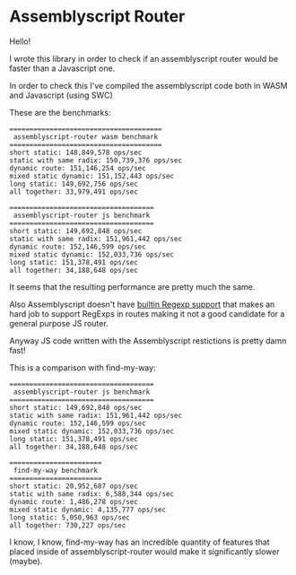 # Assemblyscript Router

Hello!

I wrote this library in order to check if an assemblyscript router would be faster than a Javascript one.

In order to check this I've compiled the assemblyscript code both in WASM and Javascript (using SWC)

These are the benchmarks:
```
======================================
 assemblyscript-router wasm benchmark
======================================
short static: 148,849,578 ops/sec
static with same radix: 150,739,376 ops/sec
dynamic route: 151,146,254 ops/sec
mixed static dynamic: 151,152,443 ops/sec
long static: 149,692,756 ops/sec
all together: 33,979,491 ops/sec

====================================
 assemblyscript-router js benchmark
====================================
short static: 149,692,848 ops/sec
static with same radix: 151,961,442 ops/sec
dynamic route: 152,146,599 ops/sec
mixed static dynamic: 152,033,736 ops/sec
long static: 151,378,491 ops/sec
all together: 34,188,648 ops/sec
```

It seems that the resulting performance are pretty much the same.

Also Assemblyscript doesn't have [builtin Regexp support](https://github.com/AssemblyScript/assemblyscript/issues/1188) that makes an hard job to support RegExps in routes making it not a good candidate for a general purpose JS router.

Anyway JS code written with the Assemblyscript restictions is pretty damn fast!

This is a comparison with find-my-way:

```
====================================
 assemblyscript-router js benchmark
====================================
short static: 149,692,848 ops/sec
static with same radix: 151,961,442 ops/sec
dynamic route: 152,146,599 ops/sec
mixed static dynamic: 152,033,736 ops/sec
long static: 151,378,491 ops/sec
all together: 34,188,648 ops/sec

=======================
 find-my-way benchmark
=======================
short static: 20,952,687 ops/sec
static with same radix: 6,588,344 ops/sec
dynamic route: 1,486,278 ops/sec
mixed static dynamic: 4,135,777 ops/sec
long static: 5,050,963 ops/sec
all together: 730,227 ops/sec
```

I know, I know, find-my-way has an incredible quantity of features that placed inside of assemblyscript-router would make it significantly slower (maybe).
